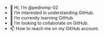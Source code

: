 - 👋 Hi, I’m @pedromp-02
- 👀 I’m interested in understanding GitHub.
- 🌱 I’m currently learning GitHub.
- 💞️ I’m looking to collaborate on GitHub.
- 📫 How to reach me on my GitHub account.

<!---
pedromp-02/pedromp-02 is a ✨ special ✨ repository because its `README.md` (this file) appears on your GitHub profile.
You can click the Preview link to take a look at your changes.
--->

